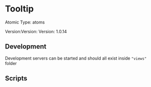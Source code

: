 # Tooltip

Atomic Type: atoms

Version:Version: Version: 1.0.14






## Development

Development servers can be started and should all exist inside `"views"` folder

## Scripts
